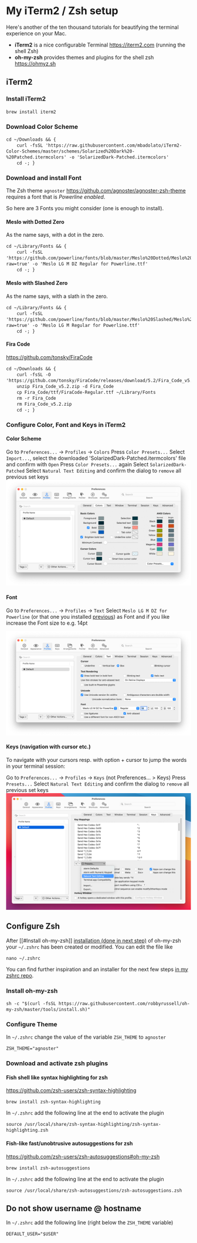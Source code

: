 # My iTerm2 / Zsh setup

Here's another of the ten thousand tutorials for beautifying the terminal experience on your Mac.

* **iTerm2** is a nice configurable Terminal https://iterm2.com (running the shell Zsh)
* **oh-my-zsh** provides themes and plugins for the shell zsh https://ohmyz.sh

##  iTerm2
###  Install iTerm2
```
brew install iterm2
```

###  Download Color Scheme
```
cd ~/Downloads && {
    curl -fsSL 'https://raw.githubusercontent.com/mbadolato/iTerm2-Color-Schemes/master/schemes/Solarized%20Dark%20-%20Patched.itermcolors' -o 'SolarizedDark-Patched.itermcolors'
    cd -; }
```

###  Download and install Font
The Zsh theme `agnoster` https://github.com/agnoster/agnoster-zsh-theme requires a font that is *Powerline enabled*.

So here are 3 Fonts you might consider (one is enough to install).

####  Meslo with Dotted Zero

As the name says, with a dot in the zero.

```
cd ~/Library/Fonts && {
    curl -fsSL 'https://github.com/powerline/fonts/blob/master/Meslo%20Dotted/Meslo%20LG%20M%20DZ%20Regular%20for%20Powerline.ttf?raw=true' -o 'Meslo LG M DZ Regular for Powerline.ttf'
    cd -; }
```

####  Meslo with Slashed Zero

As the name says, with a slath in the zero.

```
cd ~/Library/Fonts && {
    curl -fsSL 'https://github.com/powerline/fonts/blob/master/Meslo%20Slashed/Meslo%20LG%20M%20Regular%20for%20Powerline.ttf?raw=true' -o 'Meslo LG M Regular for Powerline.ttf'
    cd -; }
```

####  Fira Code
https://github.com/tonsky/FiraCode
```
cd ~/Downloads && {
    curl -fsSL -O 'https://github.com/tonsky/FiraCode/releases/download/5.2/Fira_Code_v5.2.zip'
    unzip Fira_Code_v5.2.zip -d Fira_Code
    cp Fira_Code/ttf/FiraCode-Regular.ttf ~/Library/Fonts
    rm -r Fira_Code
    rm Fira_Code_v5.2.zip
    cd -; }
```

###  Configure Color, Font and Keys in iTerm2
####  Color Scheme
Go to `Preferences...` -> `Profiles` -> `Colors`
Press `Color Presets...`
Select `Import...`, select the downloaded 'SolarizedDark-Patched.itermcolors' file and confirm with `Open`
Press `Color Presets...` again
Select `SolarizedDark-Patched`
Select `Natural Text Editing` and confirm the dialog to `remove` all previous set keys
![Preferences Profiles Colors](assets/2021-09-20-iterm2-preferences-profiles-colors.png)

####  Font
Go to `Preferences...` -> `Profiles` -> `Text`
Select `Meslo LG M DZ for Powerline` (or that one you installed [previous](#download-and-install-font)) as Font and if you like increase the Font size to e.g. 14pt

![Preferences Profiles Text](assets/2021-09-20-iterm2-preferences-profiles-text.png)

####  Keys (navigation with cursor etc.)
To navigate with your cursors resp. with option + cursor to jump the words in your terminal session:

Go to `Preferences...` -> `Profiles` -> `Keys` (not Preferences... > Keys)
Press `Presets...`
Select `Natural Text Editing` and confirm the dialog to `remove` all previous set keys
![Preferences Profiles Keys](assets/2021-09-20-iterm2-preferences-profiles-keys.png)

##  Configure Zsh
After [[#Install oh-my-zsh]] [installation (done in next step)](#install-oh-my-zsh) of oh-my-zsh your `~/.zshrc` has been created or modified.
You can edit the file like

```
nano ~/.zshrc
```

You can find further inspiration and an installer for the next few steps [in my zshrc repo](https://github.com/jschuster/zshrc).

###  Install oh-my-zsh

```
sh -c "$(curl -fsSL https://raw.githubusercontent.com/robbyrussell/oh-my-zsh/master/tools/install.sh)"
```

###  Configure Theme
In `~/.zshrc` change the value of the variable `ZSH_THEME` to `agnoster`
```
ZSH_THEME="agnoster"
```

###  Download and activate zsh plugins
####  Fish shell like syntax highlighting for zsh
https://github.com/zsh-users/zsh-syntax-highlighting
```
brew install zsh-syntax-highlighting
```

In `~/.zshrc` add the following line at the end to activate the plugin
```
source /usr/local/share/zsh-syntax-highlighting/zsh-syntax-highlighting.zsh
```

####  Fish-like fast/unobtrusive autosuggestions for zsh
https://github.com/zsh-users/zsh-autosuggestions#oh-my-zsh
```
brew install zsh-autosuggestions
```

In `~/.zshrc` add the following line at the end to activate the plugin
```
source /usr/local/share/zsh-autosuggestions/zsh-autosuggestions.zsh
```

## Do not show username @ hostname
In `~/.zshrc` add the following line (right below the `ZSH_THEME` variable)
```
DEFAULT_USER="$USER"
```

